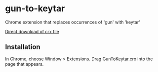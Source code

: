 gun-to-keytar
=============

Chrome extension that replaces occurrences of 'gun' with 'keytar'

[Direct download of crx file](https://github.com/avondohren/gun-to-keytar/blob/master/GunToKeytar.crx?raw=true)

Installation
------------

In Chrome, choose Window > Extensions.  Drag GunToKeytar.crx into the page that appears.

